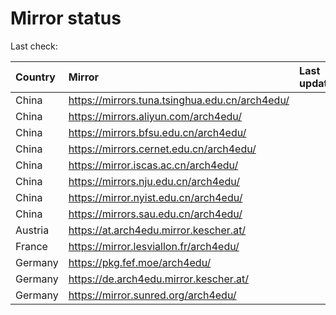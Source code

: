 <script src="./time.js"></script>
# Mirror status
Last check: <script type="text/javascript">localize(1722115100.3578439);</script>

|Country|Mirror|Last update|
|:------|:-----|:----------|
|China|https://mirrors.tuna.tsinghua.edu.cn/arch4edu/|<script type="text/javascript">localize(1722105318);</script>|
|China|https://mirrors.aliyun.com/arch4edu/|<script type="text/javascript">localize(1722061999);</script>|
|China|https://mirrors.bfsu.edu.cn/arch4edu/|<script type="text/javascript">localize(1722061999);</script>|
|China|https://mirrors.cernet.edu.cn/arch4edu/|<script type="text/javascript">localize(1722105318);</script>|
|China|https://mirror.iscas.ac.cn/arch4edu/|<script type="text/javascript">localize(1722061999);</script>|
|China|https://mirrors.nju.edu.cn/arch4edu/|<script type="text/javascript">localize(1722018743);</script>|
|China|https://mirror.nyist.edu.cn/arch4edu/|<script type="text/javascript">localize(1722061999);</script>|
|China|https://mirrors.sau.edu.cn/arch4edu/|<script type="text/javascript">localize(1722061999);</script>|
|Austria|https://at.arch4edu.mirror.kescher.at/|<script type="text/javascript">localize(1722061999);</script>|
|France|https://mirror.lesviallon.fr/arch4edu/|<script type="text/javascript">localize(1722061999);</script>|
|Germany|https://pkg.fef.moe/arch4edu/|<script type="text/javascript">localize(1722061999);</script>|
|Germany|https://de.arch4edu.mirror.kescher.at/|<script type="text/javascript">localize(1722061999);</script>|
|Germany|https://mirror.sunred.org/arch4edu/|<script type="text/javascript">localize(1722061999);</script>|

<script src="./tablefilter/tablefilter.js"></script>
<script src="./table.js"></script>